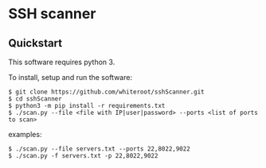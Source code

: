 # SSH scanner

## Quickstart

This software requires python 3.

To install, setup and run the software:

    $ git clone https://github.com/whiteroot/sshScanner.git
    $ cd sshScanner
    $ python3 -m pip install -r requirements.txt
    $ ./scan.py --file <file with IP|user|password> --ports <list of ports to scan>

examples:

    $ ./scan.py --file servers.txt --ports 22,8022,9022
    $ ./scan.py -f servers.txt -p 22,8022,9022

